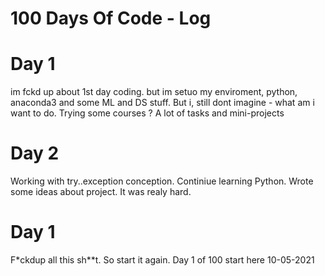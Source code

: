 # 100 Days Of Code - Log

# Day 1 
im fckd up about 1st day coding.
but im setuo my enviroment, python, anaconda3 and some ML and DS stuff. But i, still dont imagine  - what am i want to do. Trying some courses ? A lot of tasks and mini-projects

# Day 2
Working with try..exception conception. Continiue learning Python. Wrote some ideas about project. It was realy hard. 

# Day 1
F*ckdup all this sh**t. So start it again.
Day 1 of 100 start here 10-05-2021
